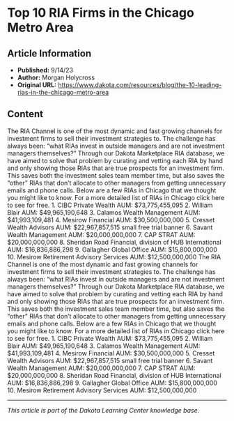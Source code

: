 # Top 10 RIA Firms in the Chicago Metro Area

## Article Information
- **Published:** 9/14/23
- **Author:** Morgan Holycross
- **Original URL:** https://www.dakota.com/resources/blog/the-10-leading-rias-in-the-chicago-metro-area

## Content

The RIA Channel is one of the most dynamic and fast growing channels for investment firms to sell their investment strategies to. The challenge has always been: “what RIAs invest in outside managers and are not investment managers themselves?” Through our Dakota Marketplace RIA database, we have aimed to solve that problem by curating and vetting each RIA by hand and only showing those RIAs that are true prospects for an investment firm. This saves both the investment sales team member time, but also saves the “other” RIAs that don’t allocate to other managers from getting unnecessary emails and phone calls. Below are a few RIAs in Chicago that we thought you might like to know. For a more detailed list of RIAs in Chicago click here to see for free. 1. CIBC Private Wealth AUM: $73,775,455,095 2. William Blair AUM: $49,965,190,648 3. Calamos Wealth Management AUM: $41,993,109,481 4. Mesirow Financial AUM: $30,500,000,000 5. Cresset Wealth Advisors AUM: $22,967,857,515 small free trial banner 6. Savant Wealth Management AUM: $20,000,000,000 7. CAP STRAT AUM: $20,000,000,000 8. Sheridan Road Financial, division of HUB International AUM: $16,836,886,298 9. Gallagher Global Office AUM: $15,800,000,000 10. Mesirow Retirement Advisory Services AUM: $12,500,000,000 The RIA Channel is one of the most dynamic and fast growing channels for investment firms to sell their investment strategies to. The challenge has always been: “what RIAs invest in outside managers and are not investment managers themselves?” Through our Dakota Marketplace RIA database, we have aimed to solve that problem by curating and vetting each RIA by hand and only showing those RIAs that are true prospects for an investment firm. This saves both the investment sales team member time, but also saves the “other” RIAs that don’t allocate to other managers from getting unnecessary emails and phone calls. Below are a few RIAs in Chicago that we thought you might like to know. For a more detailed list of RIAs in Chicago click here to see for free. 1. CIBC Private Wealth AUM: $73,775,455,095 2. William Blair AUM: $49,965,190,648 3. Calamos Wealth Management AUM: $41,993,109,481 4. Mesirow Financial AUM: $30,500,000,000 5. Cresset Wealth Advisors AUM: $22,967,857,515 small free trial banner 6. Savant Wealth Management AUM: $20,000,000,000 7. CAP STRAT AUM: $20,000,000,000 8. Sheridan Road Financial, division of HUB International AUM: $16,836,886,298 9. Gallagher Global Office AUM: $15,800,000,000 10. Mesirow Retirement Advisory Services AUM: $12,500,000,000

---

*This article is part of the Dakota Learning Center knowledge base.*